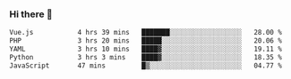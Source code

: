 ### Hi there 👋

<!--START_SECTION:waka-->

```txt
Vue.js           4 hrs 39 mins   ███████░░░░░░░░░░░░░░░░░░   28.00 %
PHP              3 hrs 20 mins   █████░░░░░░░░░░░░░░░░░░░░   20.06 %
YAML             3 hrs 10 mins   ████▓░░░░░░░░░░░░░░░░░░░░   19.11 %
Python           3 hrs 3 mins    ████▓░░░░░░░░░░░░░░░░░░░░   18.35 %
JavaScript       47 mins         █▒░░░░░░░░░░░░░░░░░░░░░░░   04.77 %
```

<!--END_SECTION:waka-->

<!--
**Jonas-VanHaeken/Jonas-VanHaeken** is a ✨ _special_ ✨ repository because its `README.md` (this file) appears on your GitHub profile.

Here are some ideas to get you started:

- 🔭 I’m currently working on ...
- 🌱 I’m currently learning ...
- 👯 I’m looking to collaborate on ...
- 🤔 I’m looking for help with ...
- 💬 Ask me about ...
- 📫 How to reach me: ...
- 😄 Pronouns: ...
- ⚡ Fun fact: ...
-->
